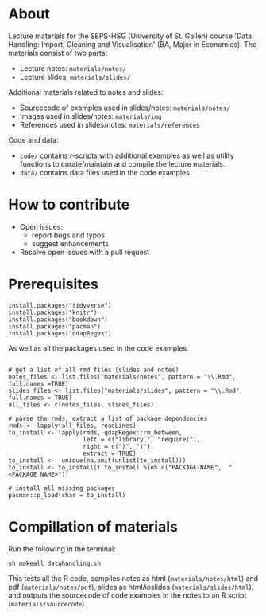 
# About
Lecture materials for the SEPS-HSG (University of St. Gallen) course 'Data Handling: Import, Cleaning and Visualisation' (BA, Major in Economics). The materials consist of two parts:

 - Lecture notes: `materials/notes/`
 - Lecture slides: `materials/slides/`
 
Additional materials related to notes and slides:

 - Sourcecode of examples used in slides/notes: `materials/notes/`
 - Images used in slides/notes: `materials/img`
 - References used in slides/notes: `materials/references`

Code and data:

 - `code/` contains r-scripts with additional examples as well as utility functions to curate/maintain and compile the lecture materials.
 - `data/` contains data files used in the code examples.

# How to contribute

- Open issues:
  - report bugs and typos
  - suggest enhancements
- Resolve open issues with a pull request


# Prerequisites

```{r}
install.packages("tidyverse")
install.packages("knitr")
install.packages("bookdown")
install.packages("pacman")
install.packages("qdapRegex")
```
As well as all the packages used in the code examples.


```{r}

# get a list of all rmd files (slides and notes)
notes_files <- list.files("materials/notes", pattern = "\\.Rmd", full.names =TRUE)
slides_files <- list.files("materials/slides", pattern = "\\.Rmd", full.names = TRUE)
all_files <- c(notes_files, slides_files)

# parse the rmds, extract a list of package dependencies
rmds <- lapply(all_files, readLines)
to_install <- lapply(rmds, qdapRegex::rm_between, 
                     left = c("library(", "require("),
                     right = c(")", ")"),
                     extract = TRUE)
to_install <-  unique(na.omit(unlist(to_install)))
to_install <- to_install[! to_install %in% c("PACKAGE-NAME",  "<PACKAGE NAME>")]

# install all missing packages
pacman::p_load(char = to_install)
```


# Compillation of materials

Run the following in the terminal:
```{bash}
sh makeall_datahandling.sh
```
This tests all the R code, compiles notes as html (`materials/notes/html`) and pdf (`materials/notes/pdf`), slides as html/ioslides (`materials/slides/html`), and outputs the sourcecode of code examples in the notes to an R script (`materials/sourcecode`).


